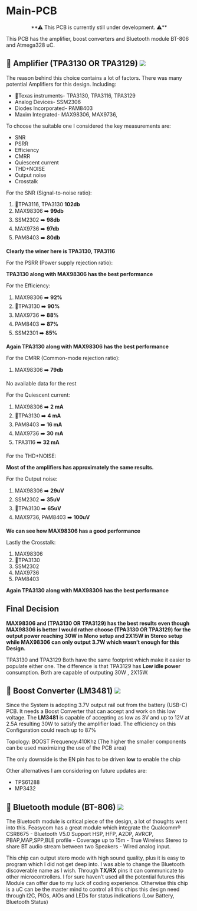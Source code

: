 
# Main-PCB
<p align="center">
**⚠  This PCB is currently still under development. ⚠️**
  
This PCB has the amplifier, boost converters and Bluetooth module BT-806 and Atmega328 uC.
  
🔴 Amplifier (TPA3130 OR TPA3129)	<a href="https://www.ti.com/product/TPA3130D2" alt="repo-size">
		<img src="https://img.shields.io/badge/Chip-TPA3130 OR TPA3129-yellow.svg" /></a>
-------------------
  The reason behind this choice contains a lot of factors. There was many potential Amplifiers for this design. Including:
- 🔹Texas instruments- TPA3130, TPA3116, TPA3129
- Analog Devices- SSM2306
- Diodes Incorporated- PAM8403
- Maxim Integrated- MAX98306, MAX9736,

 
To choose the suitable one I considered the key measurements are:
  
- SNR
- PSRR
- Efficiency
- CMRR
- Quiescent current
- THD+NOISE
- Output noise
- Crosstalk

For the SNR (Signal-to-noise ratio):
  
1. 🔹TPA3116, TPA3130 **102db**
2. MAX98306 ➡️ **99db**
3. SSM2302 ➡️ **98db**
4. MAX9736 ➡️ **97db**
5. PAM8403 ➡️ **80db**
  
**Clearly the winer here is TPA3130, TPA3116**
  
  
For the PSRR (Power supply rejection ratio):
  
**TPA3130 along with MAX98306 has the best performance**
  
For the Efficiency:
1. MAX98306 ➡️ **92\%**
2. 🔹TPA3130 ➡️ **90\%**
3. MAX9736 ➡️ **88\%**
4. PAM8403 ➡️ **87\%**
5. SSM2301 ➡️ **85\%**

**Again TPA3130 along with MAX98306 has the best performance**
  
For the CMRR (Common-mode rejection ratio):
1. MAX98306 ➡️ **79db**
  
No available data for the rest
  
 For the  Quiescent current:

1. MAX98306 ➡️ **2 mA**
2. 🔹TPA3130 ➡️ **4 mA**
3. PAM8403 ➡️ **16 mA**
4. MAX9736 ➡️ **30 mA**
5. TPA3116 ➡️ **32 mA**
  
For the THD+NOISE:
  
**Most of the amplifiers has approximately the same results.**

For the Output noise:

1. MAX98306 ➡️ **29uV**
2. SSM2302 ➡️ **35uV**
3. 🔹TPA3130 ➡️ **65uV**
4. MAX9736, PAM8403 ➡️ **100uV**
  
  
**We can see how **MAX98306** has a good performance**
  
Lastly the Crosstalk:  
1. MAX98306 
2. 🔹TPA3130 
3. SSM2302 
4. MAX9736 
5. PAM8403 
  
**Again TPA3130 along with MAX98306 has the best performance**

Final Decision  
-------------------
  
**MAX98306 and (TPA3130 OR TPA3129) has the best results even though MAX98306 is better I would rather choose (TPA3130 OR TPA3129) for the output power reaching 30W in Mono setup and 2X15W in Stereo setup while MAX98306 can only output 3.7W which wasn’t enough for this Design.**

	
 TPA3130 and TPA3129 Both have the same footprint which make it easier to populate either one. The difference is that TPA3129 has **Low idle power** consumption. Both are capable of outputing 30W , 2X15W. 

	
🔴 Boost Converter (LM3481)	<a href="https://www.ti.com/product/LM3481" alt="repo-size">
		<img src="https://img.shields.io/badge/Chip-LM3481-yellow.svg" /></a>	
-------------------
Since the System is adopting 3.7V output rail out from the battery (USB-C) PCB. It needs a Boost Converter that can accept and work on this low voltage. The **LM3481** is capable of accepting as low as 3V and up to 12V at 2.5A resulting 30W to satisfy the amplifier load. The efficiency on this Configuration could reach up to 87%
	
Topology: BOOST
Frequency:410Khz (The higher the smaller components can be used maximizing the use of the PCB area)

The only downside is the EN pin has to be driven **low** to enable the chip
	
Other alternatives I am considering on future updates are:
	
- TPS61288
- MP3432
	
🔴 Bluetooth module (BT-806)   <a href="https://www.feasycom.net/dual-mode-bluetooth-module/bluetooth-5-0-csr8675-aptx-audio-module-fsc.html
" alt="repo-size">
		<img src="https://img.shields.io/badge/Chip-BT 806-yellow.svg" /></a>	
-------------------
	
The Bluetooth module is critical piece of the design, a lot of thoughts went into this. Feasycom has a great module which integrate the Qualcomm® CSR8675 - Bluetooth V5.0 Support HSP, HFP, A2DP, AVRCP, PBAP,MAP,SPP,BLE profile - Coverage up to 15m - True Wireless Stereo to share BT audio stream between two Speakers - Wired analog input.
	
This chip can output stero mode with high sound quality, plus it is easy to program which I did not get deep into. I was able to change the Bluetooth discoverable name as I wish. Through **TX/RX** pins it can communicate to other microcontrollers. I for sure haven’t used all the potential futures this Module can offer due to my luck of coding experience. Otherwise this chip is a uC can be the master mind to control all this chips this design need through I2C, PIOs, AIOs and LEDs for status indications (Low Battery, Bluetooth Status)
	
	
	
	
	
	
	
	
	
 	
